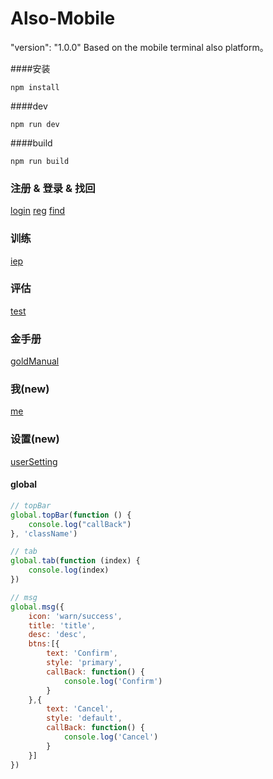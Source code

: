 # Also-Mobile 
 "version": "1.0.0"
 Based on the mobile terminal also platform。

####安装

````
npm install
````

####dev

````
npm run dev
````

####build

````
npm run build
````

### 注册 & 登录 & 找回
 [login](https://github.com/e6line/also-mobile/blob/master/src/html/login.html) [reg](https://github.com/e6line/also-mobile/blob/master/src/html/register.html) [find](https://github.com/e6line/also-mobile/blob/master/src/html/find.html)

### 训练
 [iep](https://github.com/e6line/also-mobile/blob/master/src/html/iep.html)

### 评估
 [test](https://github.com/e6line/also-mobile/blob/master/src/html/testPro.html)

### 金手册
 [goldManual](https://github.com/e6line/also-mobile/blob/master/src/html/goldManual.html)

### 我(new)
 [me](https://github.com/e6line/also-mobile/blob/master/src/html/me.html)

### 设置(new)
 [userSetting](https://github.com/e6line/also-mobile/blob/master/src/html/userSetting.html)


#### global 

```javascript
// topBar
global.topBar(function () {
	console.log("callBack")
}, 'className')

// tab
global.tab(function (index) {
	console.log(index)
})

// msg
global.msg({
	icon: 'warn/success',
	title: 'title',
	desc: 'desc',
	btns:[{
		text: 'Confirm',
		style: 'primary',
		callBack: function() {
			console.log('Confirm')
		}
	},{
		text: 'Cancel',
		style: 'default',
		callBack: function() {
			console.log('Cancel')
		}
	}]
})
```
